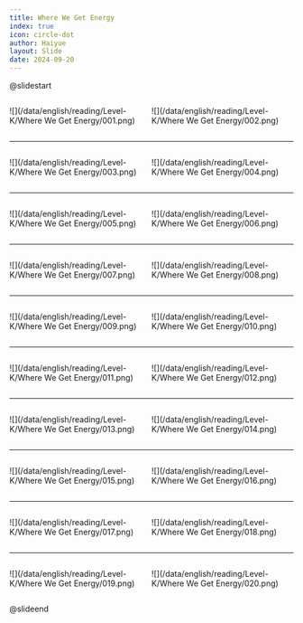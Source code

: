 ```yaml
---
title: Where We Get Energy
index: true
icon: circle-dot
author: Haiyue
layout: Slide
date: 2024-09-20
---
```

 
@slidestart

<div style="display:flex">
<div style="flex:1">

![](/data/english/reading/Level-K/Where We Get Energy/001.png)
</div>
<div style="flex:1">

![](/data/english/reading/Level-K/Where We Get Energy/002.png)
</div>
</div>

---

<div style="display:flex">
<div style="flex:1">

![](/data/english/reading/Level-K/Where We Get Energy/003.png)
</div>
<div style="flex:1">

![](/data/english/reading/Level-K/Where We Get Energy/004.png)
</div>
</div>

---

<div style="display:flex">
<div style="flex:1">

![](/data/english/reading/Level-K/Where We Get Energy/005.png)
</div>
<div style="flex:1">

![](/data/english/reading/Level-K/Where We Get Energy/006.png)
</div>
</div>

---

<div style="display:flex">
<div style="flex:1">

![](/data/english/reading/Level-K/Where We Get Energy/007.png)
</div>
<div style="flex:1">

![](/data/english/reading/Level-K/Where We Get Energy/008.png)
</div>
</div>

---

<div style="display:flex">
<div style="flex:1">

![](/data/english/reading/Level-K/Where We Get Energy/009.png)
</div>
<div style="flex:1">

![](/data/english/reading/Level-K/Where We Get Energy/010.png)
</div>
</div>

---

<div style="display:flex">
<div style="flex:1">

![](/data/english/reading/Level-K/Where We Get Energy/011.png)
</div>
<div style="flex:1">

![](/data/english/reading/Level-K/Where We Get Energy/012.png)
</div>
</div>

---

<div style="display:flex">
<div style="flex:1">

![](/data/english/reading/Level-K/Where We Get Energy/013.png)
</div>
<div style="flex:1">

![](/data/english/reading/Level-K/Where We Get Energy/014.png)
</div>
</div>

---

<div style="display:flex">
<div style="flex:1">

![](/data/english/reading/Level-K/Where We Get Energy/015.png)
</div>
<div style="flex:1">

![](/data/english/reading/Level-K/Where We Get Energy/016.png)
</div>
</div>

---

<div style="display:flex">
<div style="flex:1">

![](/data/english/reading/Level-K/Where We Get Energy/017.png)
</div>
<div style="flex:1">

![](/data/english/reading/Level-K/Where We Get Energy/018.png)
</div>
</div>

---

<div style="display:flex">
<div style="flex:1">

![](/data/english/reading/Level-K/Where We Get Energy/019.png)
</div>
<div style="flex:1">

![](/data/english/reading/Level-K/Where We Get Energy/020.png)
</div>
</div>

@slideend